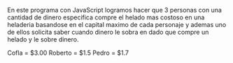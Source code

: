 En este programa con JavaScript logramos hacer que 3 personas con una cantidad de dinero especifica compre el helado mas costoso en una heladeria basandose en el capital maximo de cada personaje y ademas uno de ellos solicita saber cuando dinero le sobra en dado que compre un helado y le sobre dinero.

Cofla = $3.00
Roberto = $1.5
Pedro = $1.7